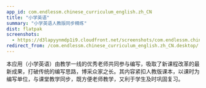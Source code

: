```yaml
---
app_id: com.endlessm.chinese_curriculum_english.zh_CN
title: "小学英语"
summary: "小学英语人教版同步精练"
dist: flatpak
screenshots:
  - https://d3lapyynmdp1i9.cloudfront.net/screenshots/com.endlessm.chinese_curriculum_english.zh_CN/C/com.endlessm.chinese_curriculum_english.zh_cn-screenshot1.jpg
redirect_from: /com.endlessm.chinese_curriculum_english.zh_CN.desktop/
---
```


<p>本应用（小学英语）由教学一线的优秀老师共同参与编写，吸取了新课程改革的最新成果，打破传统的编写思路，博采众家之长。其内容紧扣人教版课本，以课时为编写单位，与课堂教学同步，既方便老师教学，又利于学生及时巩固复习。</p>